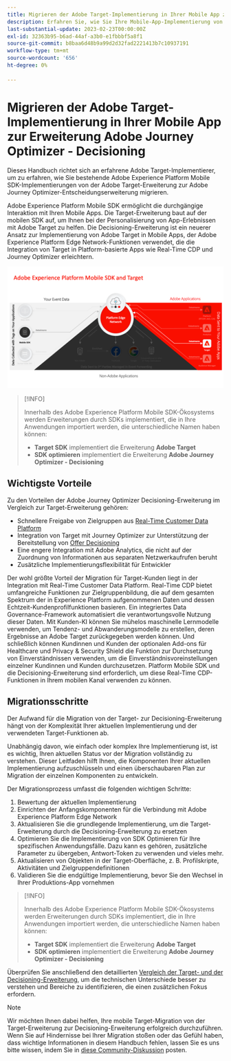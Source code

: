 ```yaml
---
title: Migrieren der Adobe Target-Implementierung in Ihrer Mobile App zur Erweiterung Adobe Journey Optimizer - Decisioning
description: Erfahren Sie, wie Sie Ihre Mobile-App-Implementierung von der Adobe Target zur Adobe Journey Optimizer - Decisioning-Erweiterung migrieren.
last-substantial-update: 2023-02-23T00:00:00Z
exl-id: 32363b95-b6ad-44af-a3b0-e1fbbbf5a8f1
source-git-commit: b8baa6d48b9a99d2d32fad2221413b7c10937191
workflow-type: tm+mt
source-wordcount: '656'
ht-degree: 0%

---
```


# Migrieren der Adobe Target-Implementierung in Ihrer Mobile App zur Erweiterung Adobe Journey Optimizer - Decisioning

Dieses Handbuch richtet sich an erfahrene Adobe Target-Implementierer, um zu erfahren, wie Sie bestehende Adobe Experience Platform Mobile SDK-Implementierungen von der Adobe Target-Erweiterung zur Adobe Journey Optimizer-Entscheidungserweiterung migrieren.

Adobe Experience Platform Mobile SDK ermöglicht die durchgängige Interaktion mit Ihren Mobile Apps. Die Target-Erweiterung baut auf der mobilen SDK auf, um Ihnen bei der Personalisierung von App-Erlebnissen mit Adobe Target zu helfen. Die Decisioning-Erweiterung ist ein neuerer Ansatz zur Implementierung von Adobe Target in Mobile Apps, der Adobe Experience Platform Edge Network-Funktionen verwendet, die die Integration von Target in Platform-basierte Apps wie Real-Time CDP und Journey Optimizer erleichtern.

![Abbildung der Verbindung von Mobile SDK mit Target über Edge Network mit der Decisioning-Erweiterung](assets/datacollection.png)

>[!INFO]
>
>Innerhalb des Adobe Experience Platform Mobile SDK-Ökosystems werden Erweiterungen durch SDKs implementiert, die in Ihre Anwendungen importiert werden, die unterschiedliche Namen haben können:
>
> * **Target SDK** implementiert die Erweiterung **Adobe Target**
> * **SDK optimieren** implementiert die Erweiterung **Adobe Journey Optimizer - Decisioning**


## Wichtigste Vorteile

Zu den Vorteilen der Adobe Journey Optimizer Decisioning-Erweiterung im Vergleich zur Target-Erweiterung gehören:

* Schnellere Freigabe von Zielgruppen aus [Real-Time Customer Data Platform](https://experienceleague.adobe.com/docs/platform-learn/tutorials/experience-cloud/next-hit-personalization.html?lang=de)
* Integration von Target mit Journey Optimizer zur Unterstützung der Bereitstellung von [Offer Decisioning](https://experienceleague.adobe.com/docs/target/using/integrate/ajo/offer-decision.html)
* Eine engere Integration mit Adobe Analytics, die nicht auf der Zuordnung von Informationen aus separaten Netzwerkaufrufen beruht
* Zusätzliche Implementierungsflexibilität für Entwickler

Der wohl größte Vorteil der Migration für Target-Kunden liegt in der Integration mit Real-Time Customer Data Platform. Real-Time CDP bietet umfangreiche Funktionen zur Zielgruppenbildung, die auf dem gesamten Spektrum der in Experience Platform aufgenommenen Daten und dessen Echtzeit-Kundenprofilfunktionen basieren. Ein integriertes Data Governance-Framework automatisiert die verantwortungsvolle Nutzung dieser Daten. Mit Kunden-KI können Sie mühelos maschinelle Lernmodelle verwenden, um Tendenz- und Abwanderungsmodelle zu erstellen, deren Ergebnisse an Adobe Target zurückgegeben werden können. Und schließlich können Kundinnen und Kunden der optionalen Add-ons für Healthcare und Privacy &amp; Security Shield die Funktion zur Durchsetzung von Einverständnissen verwenden, um die Einverständnisvoreinstellungen einzelner Kundinnen und Kunden durchzusetzen. Platform Mobile SDK und die Decisioning-Erweiterung sind erforderlich, um diese Real-Time CDP-Funktionen in Ihrem mobilen Kanal verwenden zu können.

## Migrationsschritte

Der Aufwand für die Migration von der Target- zur Decisioning-Erweiterung hängt von der Komplexität Ihrer aktuellen Implementierung und der verwendeten Target-Funktionen ab.

Unabhängig davon, wie einfach oder komplex Ihre Implementierung ist, ist es wichtig, Ihren aktuellen Status vor der Migration vollständig zu verstehen. Dieser Leitfaden hilft Ihnen, die Komponenten Ihrer aktuellen Implementierung aufzuschlüsseln und einen überschaubaren Plan zur Migration der einzelnen Komponenten zu entwickeln.

Der Migrationsprozess umfasst die folgenden wichtigen Schritte:

1. Bewertung der aktuellen Implementierung
1. Einrichten der Anfangskomponenten für die Verbindung mit Adobe Experience Platform Edge Network
1. Aktualisieren Sie die grundlegende Implementierung, um die Target-Erweiterung durch die Decisioning-Erweiterung zu ersetzen
1. Optimieren Sie die Implementierung von SDK Optimieren für Ihre spezifischen Anwendungsfälle. Dazu kann es gehören, zusätzliche Parameter zu übergeben, Antwort-Token zu verwenden und vieles mehr.
1. Aktualisieren von Objekten in der Target-Oberfläche, z. B. Profilskripte, Aktivitäten und Zielgruppendefinitionen
1. Validieren Sie die endgültige Implementierung, bevor Sie den Wechsel in Ihrer Produktions-App vornehmen

>[!INFO]
>
>Innerhalb des Adobe Experience Platform Mobile SDK-Ökosystems werden Erweiterungen durch SDKs implementiert, die in Ihre Anwendungen importiert werden, die unterschiedliche Namen haben können:
>
> * **Target SDK** implementiert die Erweiterung **Adobe Target**
> * **SDK optimieren** implementiert die Erweiterung **Adobe Journey Optimizer - Decisioning**

Überprüfen Sie anschließend den detaillierten [Vergleich der Target- und der Decisioning-Erweiterung](comparison.md), um die technischen Unterschiede besser zu verstehen und Bereiche zu identifizieren, die einen zusätzlichen Fokus erfordern.

>[!NOTE]
>
>Wir möchten Ihnen dabei helfen, Ihre mobile Target-Migration von der Target-Erweiterung zur Decisioning-Erweiterung erfolgreich durchzuführen. Wenn Sie auf Hindernisse bei Ihrer Migration stoßen oder das Gefühl haben, dass wichtige Informationen in diesem Handbuch fehlen, lassen Sie es uns bitte wissen, indem Sie in [diese Community-Diskussion](https://experienceleaguecommunities.adobe.com/t5/adobe-experience-platform-data/tutorial-discussion-migrate-target-from-at-js-to-web-sdk/m-p/575587#M463) posten.
